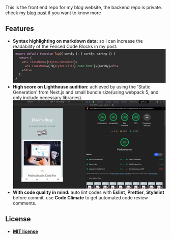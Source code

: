 This is the front end repo for my blog website, the backend repo is private. check my [blog post](https://passive-activist.netlify.app/posts/maintainable-code-for-gtag-mananger-with-universal-analytics) if you want to know more

## Features

- **Syntax highlighting on markdown data:** so I can increase the readability of the Fenced Code Blocks in my post:  
![syntax highlighting](./readme/syntax_highlighting.png 'syntax highlighting')
- **High score on Lighthouse audition:** achieved by using the 'Static Generation' from Next.js and small bundle size(using webpack 5, and only include necessary libraries).
![blog performance](./readme/blog_performance.png 'blog performance')
- **With code quality in mind:** auto lint codes with **Eslint**, **Prettier**, **Stylelint** before commit, use **Code Climate** to get automated code review comments.

## License

- **[MIT license](http://opensource.org/licenses/mit-license.php)**